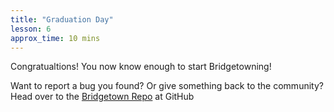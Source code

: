 ```yaml
---
title: "Graduation Day"
lesson: 6
approx_time: 10 mins
---
```


Congratualtions! You now know enough to start Bridgetowning!

Want to report a bug you found? Or give something back to the community?
Head over to the [Bridgetown Repo](https://github.com/bridgetown/bridgetown) at GitHub
